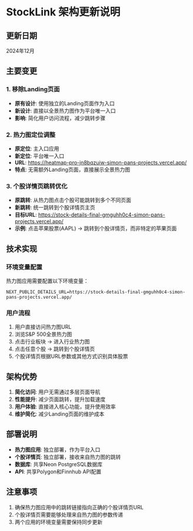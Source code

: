 # StockLink 架构更新说明

## 更新日期
2024年12月

## 主要变更

### 1. 移除Landing页面
- **原有设计**: 使用独立的Landing页面作为入口
- **新设计**: 直接以全景热力图作为平台唯一入口
- **影响**: 简化用户访问流程，减少跳转步骤

### 2. 热力图定位调整
- **原定位**: 主入口应用
- **新定位**: 平台唯一入口
- **URL**: https://heatmap-pro-jn8bqzuiw-simon-pans-projects.vercel.app/
- **特点**: 无需额外Landing页面，直接展示全景热力图

### 3. 个股详情页跳转优化
- **原跳转**: 从热力图点击个股可能跳转到多个不同页面
- **新跳转**: 统一跳转到个股详情页主页
- **目标URL**: https://stock-details-final-gmguhh0c4-simon-pans-projects.vercel.app/
- **示例**: 点击苹果股票(AAPL) → 跳转到个股详情页，而非特定的苹果页面

## 技术实现

### 环境变量配置
热力图应用需要配置以下环境变量：
```
NEXT_PUBLIC_DETAILS_URL=https://stock-details-final-gmguhh0c4-simon-pans-projects.vercel.app/
```

### 用户流程
1. 用户直接访问热力图URL
2. 浏览S&P 500全景热力图
3. 点击行业板块 → 进入行业热力图
4. 点击任意个股 → 跳转到个股详情页
5. 个股详情页根据URL参数或其他方式识别具体股票

## 架构优势

1. **简化访问**: 用户无需通过多层页面导航
2. **性能提升**: 减少页面跳转，提升加载速度
3. **用户体验**: 直接进入核心功能，提升使用效率
4. **维护简化**: 减少Landing页面的维护成本

## 部署说明

- **热力图应用**: 独立部署，作为平台入口
- **个股详情页**: 独立部署，接收来自热力图的跳转
- **数据库**: 共享Neon PostgreSQL数据库
- **API**: 共享Polygon和Finnhub API配置

## 注意事项

1. 确保热力图应用中的跳转链接指向正确的个股详情页URL
2. 个股详情页需要能够处理来自热力图的参数传递
3. 两个应用的环境变量需要保持同步更新